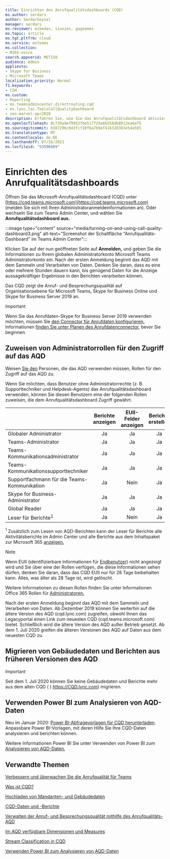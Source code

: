 ```yaml
---
title: Einrichten des Anrufqualitätsdashboards (CQD)
ms.author: serdars
author: SerdarSoysal
manager: serdars
ms.reviewer: mikedav, siunies, gageames
ms.topic: article
ms.tgt.pltfrm: cloud
ms.service: msteams
ms.collection:
- M365-voice
search.appverid: MET150
audience: Admin
appliesto:
- Skype for Business
- Microsoft Teams
localization_priority: Normal
f1.keywords:
- CSH
ms.custom:
- Reporting
- ms.teamsadmincenter.directrouting.cqd
- ms.lync.lac.ToolsCallQualityDashboard
- seo-marvel-apr2020
description: Erfahren Sie, wie Sie das Anrufqualitätsdashboard aktivieren und verwenden und Zusammenfassungsberichte zur Anrufqualität erhalten.
ms.openlocfilehash: 8c720a9ef99537be517f29a8b558db8912ea6a75
ms.sourcegitcommit: b387296c043fcf10fba7b9ef416328383e54a565
ms.translationtype: MT
ms.contentlocale: de-DE
ms.lasthandoff: 07/26/2021
ms.locfileid: "53596609"
---
```

# <a name="how-to-set-up-call-quality-dashboard"></a>Einrichten des Anrufqualitätsdashboards

Öffnen Sie das Microsoft-Anrufqualitätsdashboard (CQD) unter [https://cqd.teams.microsoft.com](https://cqd.teams.microsoft.com) (melden Sie sich mit Ihren Administratoranmeldeinformationen an). Oder wechseln Sie zum Teams Admin Center, und wählen Sie **Anrufqualitätsdashboard aus.** 

:::image type="content" source="media/turning-on-and-using-call-quality-dashboard3.png" alt-text="Screenshot der Schaltfläche "Anrufqualitäts-Dashboard" im Teams Admin Center":::

Klicken Sie auf der nun geöffneten Seite auf **Anmelden,** und geben Sie die Informationen zu Ihrem globalen Administratorkonto Microsoft Teams Administratorkonto ein. Nach der ersten Anmeldung beginnt das AQD mit dem Sammeln und Verarbeiten von Daten. Denken Sie daran, dass es eine oder mehrere Stunden dauern kann, bis genügend Daten für die Anzeige aussagekräftiger Ergebnisse in den Berichten verarbeiten können.

Das CQD zeigt die Anruf- und Besprechungsqualität auf Organisationsebene für Microsoft Teams, Skype for Business Online und Skype for Business Server 2019 an. 

> [!IMPORTANT]
> Wenn Sie das Anrufdaten-Skype for Business Server 2019 verwenden möchten, müssen Sie [den Connector für Anrufdaten konfigurieren.](/skypeforbusiness/hybrid/configure-call-data-connector) Informationen [finden Sie unter Planen des Anrufdatenconnector,](/skypeforbusiness/hybrid/plan-call-data-connector) bevor Sie beginnen.


## <a name="assign-admin-roles-for-access-to-cqd"></a>Zuweisen von Administratorrollen für den Zugriff auf das AQD

Weisen [Sie den](/microsoft-365/admin/add-users/about-admin-roles) Personen, die das AQD verwenden müssen, Rollen für den Zugriff auf das AQD zu.

Wenn Sie möchten, dass Benutzer ohne Administratorrechte (z. B. Supporttechniker und Helpdesk-Agents) das Anrufqualitätsdashboard verwenden, können Sie diesen Benutzern eine der folgenden Rollen zuweisen, die dem Anrufqualitätsdashboard Zugriff gewährt. 


|&nbsp;  |Berichte anzeigen  |EUII-Felder anzeigen  |Berichte erstellen  |Gebäudedaten hochladen  |
|---------|:-------:|:-------:|:-------:|:-------:|
|Globaler Administrator     |Ja         |Ja         |Ja         |Ja         |
|Teams-Administrator     |Ja         |Ja         |Ja         |Ja         |
|Teams-Kommunikationsadministrator     |Ja         |Ja         |Ja         |Ja         |
|Teams-Kommunikationssupporttechniker     |Ja         |Ja         |Ja         |Nein         |
|Supportfachmann für die Teams-Kommunikation     |Ja         |Nein         |Ja         |Nein         |
|Skype for Business-Administrator     |Ja         |Ja         |Ja         |Ja         |
|Global Reader |Ja         |Ja         |Ja         |Nein         |
|Leser für Berichte<sup>1</sup>     |Ja         |Nein         |Ja         |Nein         |

<sup>1</sup> Zusätzlich zum Lesen von AQD-Berichten kann [](https://support.office.com/article/activity-reports-0d6dfb17-8582-4172-a9a9-aed798150263) der Leser für Berichte alle Aktivitätsberichte im Admin Center und alle Berichte aus dem Inhaltspaket zur Microsoft 365 [anzeigen.](https://support.office.com/article/Office-365-Adoption-content-pack-77ff780d-ab19-4553-adea-09cb65ad0f1f)

> [!NOTE]
> Wenn EUII (identifizierbare Informationen für [Endbenutzer)](CQD-data-and-reports.md#euii-data) nicht angezeigt wird und Sie über eine der Rollen verfügen, die diese Informationen sehen dürfen, denken Sie daran, dass das CQD EUII nur für 28 Tage beibehalten kann. Alles, was älter als 28 Tage ist, wird gelöscht.

Weitere Informationen zu diesen Rollen finden Sie unter Informationen Office 365 Rollen für [Administratoren.](/office365/admin/add-users/about-admin-roles)


Nach der ersten Anmeldung beginnt das AQD mit dem Sammeln und Verarbeiten von Daten. Ab Dezember 2019 können Sie weiterhin auf die ältere Version des AQD (cqd.lync.com) zugreifen, obwohl Ihnen das Legacyportal einen Link zum neuesten CQD (cqd.teams.microsoft.com) bietet. Schließlich wird die ältere Version des AQD außer Betrieb gesetzt. Ab dem 1. Juli 2020 greifen die älteren Versionen des AQD auf Daten aus dem neuesten CQD zu.


## <a name="migrate-building-data-and-reports-from-previous-version-of-cqd"></a>Migrieren von Gebäudedaten und Berichten aus früheren Versionen des AQD

> [!IMPORTANT]
> Seit dem 1. Juli 2020 können Sie keine Gebäudedaten und Berichte mehr aus dem alten CQD ( ) https://CQD.lync.com) migrieren. 



## <a name="use-power-bi-to-analyze-cqd-data"></a>Verwenden Power BI zum Analysieren von AQD-Daten

Neu im Januar 2020: [Power BI-Abfragevorlagen für CQD herunterladen](https://github.com/MicrosoftDocs/OfficeDocs-SkypeForBusiness/blob/live/Teams/downloads/CQD-Power-BI-query-templates.zip?raw=true). Anpassbare Power BI-Vorlagen, mit deren Hilfe Sie Ihre CQD-Daten analysieren und berichten können.

Weitere Informationen Power BI Sie unter Verwenden von Power BI zum [Analysieren von AQD-Daten.](CQD-Power-BI-query-templates.md)


## <a name="related-topics"></a>Verwandte Themen

[Verbessern und überwachen Sie die Anrufqualität für Teams](monitor-call-quality-qos.md)

[Was ist CQD?](CQD-what-is-call-quality-dashboard.md)

[Hochladen von Mandanten- und Gebäudedaten](CQD-upload-tenant-building-data.md)

[CQD-Daten und -Berichte](CQD-data-and-reports.md)

[Verwalten der Anruf- und Besprechungsqualität mithilfe des Anrufqualitäts-AQD](quality-of-experience-review-guide.md)

[Im AQD verfügbare Dimensionen und Measures](dimensions-and-measures-available-in-call-quality-dashboard.md)

[Stream Classification in CQD](stream-classification-in-call-quality-dashboard.md)

[Verwenden Power BI zum Analysieren von AQD-Daten](CQD-Power-BI-query-templates.md)
